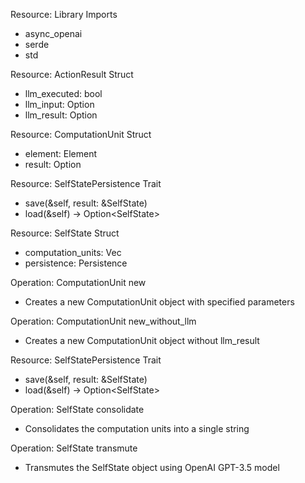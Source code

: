 Resource: Library Imports
  - async_openai
  - serde
  - std

Resource: ActionResult Struct
  - llm_executed: bool
  - llm_input: Option<CreateChatCompletionRequest>
  - llm_result: Option<CreateChatCompletionResponse>

Resource: ComputationUnit Struct
  - element: Element
  - result: Option<ActionResult>

Resource: SelfStatePersistence Trait
  - save(&self, result: &SelfState<Self>)
  - load(&self) -> Option<SelfState<Self>>

Resource: SelfState Struct
  - computation_units: Vec<ComputationUnit>
  - persistence: Persistence

Operation: ComputationUnit new
  - Creates a new ComputationUnit object with specified parameters

Operation: ComputationUnit new_without_llm
  - Creates a new ComputationUnit object without llm_result

Resource: SelfStatePersistence Trait
  - save(&self, result: &SelfState<Self>)
  - load(&self) -> Option<SelfState<Self>>

Operation: SelfState consolidate
  - Consolidates the computation units into a single string

Operation: SelfState transmute
  - Transmutes the SelfState object using OpenAI GPT-3.5 model